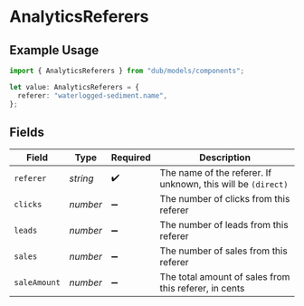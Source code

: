 # AnalyticsReferers

## Example Usage

```typescript
import { AnalyticsReferers } from "dub/models/components";

let value: AnalyticsReferers = {
  referer: "waterlogged-sediment.name",
};
```

## Fields

| Field                                                        | Type                                                         | Required                                                     | Description                                                  |
| ------------------------------------------------------------ | ------------------------------------------------------------ | ------------------------------------------------------------ | ------------------------------------------------------------ |
| `referer`                                                    | *string*                                                     | :heavy_check_mark:                                           | The name of the referer. If unknown, this will be `(direct)` |
| `clicks`                                                     | *number*                                                     | :heavy_minus_sign:                                           | The number of clicks from this referer                       |
| `leads`                                                      | *number*                                                     | :heavy_minus_sign:                                           | The number of leads from this referer                        |
| `sales`                                                      | *number*                                                     | :heavy_minus_sign:                                           | The number of sales from this referer                        |
| `saleAmount`                                                 | *number*                                                     | :heavy_minus_sign:                                           | The total amount of sales from this referer, in cents        |